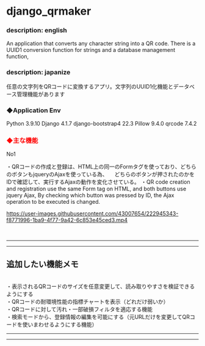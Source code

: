 <h1>django_qrmaker</h1>
<h3>description: english</h3>

An application that converts any character string into a QR code. There is a UUID1 conversion function for strings and a database management function,

<h3>description: japanize</h3>

任意の文字列をQRコードに変換するアプリ。文字列のUUID1化機能とデータベース管理機能があります


<h3>◆Application Env</h3>

Python 3.9.10
Django 4.1.7
django-bootstrap4 22.3
Pillow 9.4.0
qrcode 7.4.2


<h3 style="color:red;">◆主な機能</h3>

No1

・QRコードの作成と登録は、HTML上の同一のFormタグを使っており、どちらのボタンもjqueryのAjaxを使っている為、
　どちらのボタンが押されたのかをIDで確認して、実行するAjaxの動作を変化させている。
・QR code creation and registration use the same Form tag on HTML, and both buttons use jquery Ajax,
By checking which button was pressed by ID, the Ajax operation to be executed is changed.

https://user-images.githubusercontent.com/43007654/222945343-f8771996-1ba9-4f77-9a42-6c853e45ced3.mp4


<br><hr><hr>
<h2>追加したい機能メモ</h2>
<br>・表示されるQRコードのサイズを任意変更して、読み取りやすさを検証できるようにする
<br>・QRコードの耐環境性能の指標チャートを表示（どれだけ弱いか）
<br>・QRコードに対して汚れ・一部破損フィルタを適応する機能
<br>・検索モードから、登録情報の編集を可能にする（元URLだけを変更してQRコードを使いまわせるようにする機能）
<br><hr><hr>
